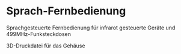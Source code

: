 # Sprach-Fernbedienung
Sprachgesteuerte Fernbedienung für infrarot gesteuerte Geräte und 499MHz-Funksteckdosen

3D-Druckdatei für das Gehäuse 
